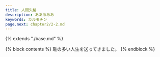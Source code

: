 ```yaml
---
title: 人間失格
description: あああああ
keywords: カルモチン
page.next: chapter2/2-2.md
---
```


{% extends "./base.md" %}

{% block contents %}
恥の多い人生を送ってきました。
{% endblock %}




